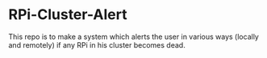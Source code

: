 # RPi-Cluster-Alert
This repo is to make a system which alerts the user in various ways (locally and remotely) if any RPi in his cluster becomes dead.
